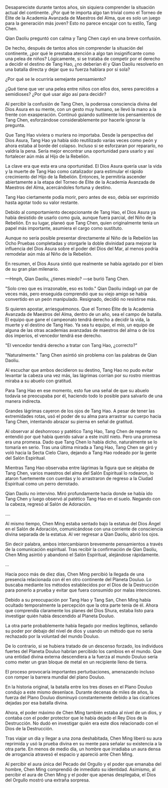 
Desapareciste durante tantos años, sin siquiera comprender la situación actual del continente. ¿Por qué te importa algo tan trivial como el Torneo de Élite de la Academia Avanzada de Maestros del Alma, que es solo un juego para la generación más joven? Esto no parece encajar con tu estilo, Tang Chen.

Qian Daoliu preguntó con calma y Tang Chen cayó en una breve confusión.

De hecho, después de tantos años sin comprender la situación del continente, ¿por qué le prestaba atención a algo tan insignificante como una pelea de niños? Lógicamente, si se trataba de competir por el derecho a decidir el destino de Tang Hao, ¿no deberían él y Qian Daoliu resolverlo en una batalla directa y dejar que su fuerza hablara por sí sola?

¿Por qué se le ocurriría semejante pensamiento?

¿Qué tiene que ver una pelea entre niños con ellos dos, seres parecidos a semidioses? ¿Por qué usar algo así para decidir?

Al percibir la confusión de Tang Chen, la poderosa consciencia divina del Dios Asura en su mente, con un gesto muy humano, se llevó la mano a la frente con exasperación. Continuó guiando sutilmente los pensamientos de Tang Chen, esforzándose considerablemente por hacerle ignorar la pregunta.

Que Tang Hao viviera o muriera no importaba. Desde la perspectiva del Dios Asura, Tang Hao ya había sido reutilizado varias veces como peón y ahora estaba al borde del colapso. Incluso si se esforzaran por repararlo, no valdría la pena. Sería mejor encontrar una oportunidad para usarlo y así fortalecer aún más al Hijo de la Rebelión.

La clave era que esta era una oportunidad. El Dios Asura quería usar la vida y la muerte de Tang Hao como catalizador para estimular el rápido crecimiento del Hijo de la Rebelión. Entonces, le permitiría ascender abiertamente a la etapa del Torneo de Élite de la Academia Avanzada de Maestros del Alma, acercándoles fortuna y destino.

Tang Hao ciertamente podía morir, pero antes de eso, debía ser exprimido hasta agotar todo su valor restante.

Debido al comportamiento decepcionante de Tang Hao, el Dios Asura ya había desistido de usarlo como guía, aunque fuera parcial, del Niño de la Rebelión. En su lugar, planeó que Tang Chen, quien originalmente tenía un papel más importante, asumiera el cargo como sustituto.

Aunque no sería posible presentar directamente al Niño de la Rebelión las Ocho Pruebas completadas y otorgarle la doble divinidad para mejorar la influencia del Dios Asura sobre el poder del Dios del Mar, al menos podría remodelar aún más al Niño de la Rebelión.

En resumen, el Dios Asura sintió que realmente se había agotado por el bien de su gran plan milenario.

—Hmph, Qian Daoliu, ¿tienes miedo? —se burló Tang Chen.

"Solo creo que es irrazonable, eso es todo." Qian Daoliu indagó un par de veces más, pero enseguida comprendió que su viejo amigo se había convertido en un peón manipulado. Resignado, decidió no resistirse más.

Si quieren apostar, arriesguémonos. Que el Torneo Élite de la Academia Avanzada de Maestros del Alma, dentro de un año, sea el campo de batalla. El equipo que gane el campeonato tendrá derecho a decidir la vida, la muerte y el destino de Tang Hao. Ya sea tu equipo, el mío, un equipo de alguna de las otras academias avanzadas de maestros del alma o de los dos imperios, el vencedor tendrá ese derecho.

"El vencedor tendrá derecho a tratar con Tang Hao, ¿correcto?"

"Naturalmente." Tang Chen asintió sin problema con las palabras de Qian Daoliu.

Al escuchar que ambos decidieron su destino, Tang Hao no pudo evitar levantar la cabeza una vez más, las lágrimas corrían por su rostro mientras miraba a su abuelo con gratitud.

Para Tang Hao en ese momento, esto fue una señal de que su abuelo todavía se preocupaba por él, haciendo todo lo posible para salvarlo de una manera indirecta.

Grandes lágrimas cayeron de los ojos de Tang Hao. A pesar de tener las extremidades rotas, usó el poder de su alma para arrastrar su cuerpo hacia Tang Chen, intentando abrazar su pierna en señal de gratitud.

Al observar al deshonroso y patético Tang Hao, Tang Chen de repente no entendió por qué había querido salvar a este inútil nieto. Pero una promesa era una promesa. Dado que Tang Chen lo había dicho, naturalmente se lo tomaría en serio. Tras una última mirada a Tang Hao, Tang Chen se giró y voló hacia la Secta Cielo Claro, dejando a Tang Hao rodeado por la gente del Salón Espiritual.

Mientras Tang Hao observaba entre lágrimas la figura que se alejaba de Tang Chen, varios maestros del alma del Salón Espiritual lo rodearon, lo ataron fuertemente con cuerdas y lo arrastraron de regreso a la Ciudad Espiritual como un perro derrotado.

Qian Daoliu no intervino. Miró profundamente hacia donde se había ido Tang Chen y luego observó al patético Tang Hao en el suelo. Negando con la cabeza, regresó al Salón de Adoración.

....

Al mismo tiempo, Chen Ming estaba sentado bajo la estatua del Dios Ángel en el Salón de Adoración, comunicándose con una corriente de consciencia divina separada de la estatua. Al ver regresar a Qian Daoliu, abrió los ojos.

Sin decir palabra, ambos intercambiaron brevemente pensamientos a través de la comunicación espiritual. Tras recibir la confirmación de Qian Daoliu, Chen Ming asintió y abandonó el Salón Espiritual, alejándose rápidamente.

...

Hacía poco más de diez días, Chen Ming percibió la llegada de una presencia relacionada con él en otro continente del Planeta Douluo. Lo buscaba mediante los métodos establecidos por el Dios de la Destrucción para ponerlo a prueba y evitar que fuera consumido por malas intenciones.

Debido a su preocupación por Tang Hao y Tang San, Chen Ming había ocultado temporalmente la percepción que la otra parte tenía de él. Ahora que comprendía claramente los planes del Dios Shura, estaba listo para investigar quién había descendido al Planeta Douluo.

La otra parte probablemente había llegado por medios legítimos, sellando su poder por debajo del nivel de dios y usando un método que no sería rechazado por la voluntad del mundo Douluo.

De lo contrario, si se hubiera tratado de un descenso forzado, los individuos fuertes del Planeta Douluo habrían percibido los cambios en el mundo. Que una entidad divina externa descendiera a la fuerza al mundo Douluo sería como meter un gran bloque de metal en un recipiente lleno de tierra.

El proceso provocaría importantes perturbaciones, amenazando incluso con romper la barrera mundial del plano Douluo.

En la historia original, la batalla entre los tres dioses en el Plano Douluo condujo a este mismo desenlace. Durante decenas de miles de años, la fuerza del Plano Douluo disminuyó constantemente debido a las cicatrices dejadas por esa batalla divina.

Ahora, el poder máximo de Chen Ming también estaba al nivel de un dios, y contaba con el poder protector que le había dejado el Rey Dios de la Destrucción. No dudó en investigar quién era este dios relacionado con el Dios de la Destrucción.

Tras viajar un día y llegar a una zona deshabitada, Chen Ming liberó su aura reprimida y usó la prueba divina en su mente para señalar su existencia a la otra parte. En menos de medio día, un hombre que irradiaba un aura densa de arrogancia atravesó el espacio y apareció ante Chen Ming.

Al percibir el aura única del Pecado del Orgullo y el poder que emanaba del hombre, Chen Ming comprendió de inmediato su identidad. Asimismo, al percibir el aura de Chen Ming y el poder que apenas desplegaba, el Dios del Orgullo mostró una extraña sorpresa.